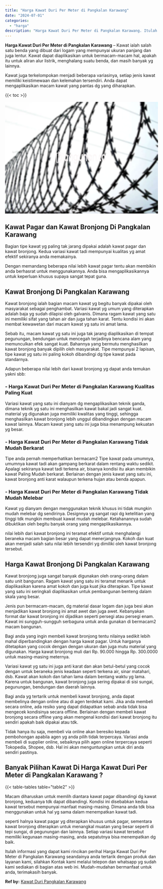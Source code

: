 ```yaml
---
title: "Harga Kawat Duri Per Meter di Pangkalan Karawang"
date: "2024-07-01"
categories: 
  - "harga"
description: "Harga Kawat Duri Per Meter di Pangkalan Karawang. Itulah informasi yang dapat kami rincikan perihal Harga Kawat Duri Per Meter di Pangkalan Karawang seandain..."
---
```


**Harga Kawat Duri Per Meter di Pangkalan Karawang** – Kawat ialah salah satu benda yang dibuat dari logam yang mempunyai ukuran panjang dan juga lentur. Kawat dapat diaplikasikan untuk bermacam-macam hal, apakah itu untuk aliran alur listrik, menghalang suatu benda, dan masih banyak yg lainnya.

Kawat juga terkelompokan menjadi beberapa variasinya, setiap jenis kawat memiliki keistimewaan dan kelemahan tersendiri. Anda dapat mengaplikasikan macam kawat yang pantas dg yang diharapkan.

{{< toc >}}

![Harga Kawat Duri Per Meter di Pangkalan Karawang](/images/jual-kawat-murah44.png)

## Kawat Pagar dan Kawat Bronjong Di Pangkalan Karawang

Bagian tipe kawat yg paling tak jarang dipakai adalah kawat pagar dan kawat bronjong. Kedua variasi kawat tadi mempunyai kualitas yg amat efektif sekiranya anda memakainya.

Dengan memandang beberapa nilai lebih kawat pagar tentu akan membikin anda berhasrat untuk menggunakannya. Anda bisa mengaplikasikannya untuk keperluan khusus supaya sangat tepat guna.

## Kawat Bronjong Di Pangkalan Karawang

Kawat bronjong ialah bagian macam kawat yg begitu banyak dipakai oleh masyarakat sebagai penghambat. Variasi kawat yg umum yang diterapkan adalah baja yg sudah dilapisi oleh galvanis. Dimana ragam kawat yang satu ini memiliki sifat yang tahan air dan juga tahan karat. Tentu kondisi ini akan membat kewawetan dari macam kawat yg satu ini amat lama.

Sebab itu, macam kawat yg satu ini juga tak jarang diaplikasikan di tempat pegunungan, bendungan untuk mencegah terjadinya bencana alam yang memunculkan efek sangat kuat. Bahannya yang bermutu menghasilkan kawat bronjong banyak dipilih oleh masyarakat. Tipe mempunyai 2 lapisan, tipe kawat yg satu ini paling kokoh dibandingi dg tipe kawat pada standarnya.

Adapun beberapa nilai lebih dari kawat bronjong yg dapat anda temukan yakni sbb:

### \- Harga Kawat Duri Per Meter di Pangkalan Karawang Kualitas Paling Kuat

Variasi kawat yang satu ini dianyam dg mengaplikasikan teknik ganda, dimana teknik yg satu ini menghasilkan kawat bakal jadi sangat kuat. material yg digunakan juga memiliki kwalitas yang tinggi, sehingga menghasilkan kawat bronjong lebih unggul dibandingkan dengan macam kawat lainnya. Macam kawat yang satu ini juga bisa menampung kekuatan yg besar.

### \- Harga Kawat Duri Per Meter di Pangkalan Karawang Tidak Mudah Berkarat

Tipe anda pernah memperhatikan bermacam2 Tipe kawat pada umumnya, umumnya kawat tadi akan gampang berkarat dalam rentang waktu sedikit. Apalagi sekiranya kawat tadi terkena air, bisanya kondisi itu akan membikin kawat Paling Mudah berkarat. Berlainan dengan jenis kawat yang satu ini, kawat bronjong anti karat walaupun terkena hujan atau benda apapun.

### \- Harga Kawat Duri Per Meter di Pangkalan Karawang Tidak Mudah Melebar

Kawat yg dianyam dengan menggunakan teknik khusus ini tidak mungkin mudah melebar dg sendirinya. Designnya yg sangat rapi dg ketelitian yang tinggi tdk mungkin membuat kawat mudah melebar. Ketahanannya sudah dibuktikan oleh begitu banyak orang yang mengaplikasikannya.

nilai lebih dari kawat bronjong ini teramat efektif untuk menghalangi beraneka macam bagian besar yang dapat menerjangnya. Kokoh dan kuat akan menjadi salah satu nilai lebih tersendiri yg dimiliki oleh kawat bronjong tersebut.

## Harga Kawat Bronjong Di Pangkalan Karawang

Kawat bronjong juga sangat banyak digunakan oleh orang-orang dalam satu unit bangunan. Ragam kawat yang satu ini teramat menarik untuk diaplikasikan karena amat kokoh dan juga kuat jika diterapkan. Tipe kawat yang satu ini seringkali diaplikasikan untuk pembangunan benteng dalam skala yang besar.

Jenis pun bermacam-macam, dg material dasar logam dan juga besi akan menjadikan kawat bronjong ini amat awet dan juga awet. Kebanyakan format dar kawat bronjong ini dijadikan seperti persegi atau persegi enam. Kawat ini sungguh-sungguh serbaguna untuk anda gunakan di bermacam2 macam bangunan.

Bagi anda yang ingin membeli kawat bronjong tentu nilainya sedikit lebih mahal diperbandingkan dengan harga kawat pagar. Untuk harganya ditetapkan yang cocok dengan dengan ukuran dan juga mutu material yang digunakan. Harga kawat bronjong muli dari Rp. 90.000 hingga Rp. 300.0000 untuk masing-masing meternya.

Variasi kawat yg satu ini juga anti karat dan akan betul-betul yang cocok dengan untuk beraneka jenis keadaan seperti terkena air, sinar matahari, dsb. Kawat akan kokoh dan tahan lama dalam bentang waktu yg lama. Karena untuk bangunan, kawat bronjong juga sering dipakai di sisi sungai, pegunungan, bendungan dan daerah lainnya.

Bagi anda yg tertarik untuk membeli kawat bronjong, anda dapat membelinya dengan online atau di agen terdekat kami. Jika anda membeli secara online, ada resiko yang dapat didapatkan sebab anda tidak bisa mengecek kondisinya secara offline. Berlainan dengan membeli kawat bronjong secara offline yang akan mengenal kondisi dari kawat bronjong itu sendiri apakah baik dipakai atau tdk.

Tidak hanya itu saja, membeli via online akan beresiko kepada pembohongan apabila agen yg anda pilih tidak terpercaya. Variasi anda membeli di supplier online, sebaiknya pilih agen online terpercaya seperti Tokopedia, Shopee, dsb. Hal ini akan menguntungkan untuk diri anda sendiri pastinya.

## Banyak Pilihan Kawat Di Harga Kawat Duri Per Meter di Pangkalan Karawang ?

{{< table-tables table="table2" >}}

Macam diharuskan untuk memlih diantara kawat pagar dibandingi dg kawat bronjong, keduanya tdk dapat dibandingi. Kondisi ini disebabkan kedua kawat tersebut mempunyai manfaat masing-masing. Dimana anda tdk bisa menggunakan untuk hal yg sama dalam menempatkan kawat tadi.

seperti halnya kawat pagar yg diterapkan khusus untuk pagar, sementara kawat bronjong diterapkan untuk menangkal muatan yang besar seperti di tepi sungai, di pegunungan dan lainnya. Setiap variasi kawat tersebut memiliki kegunaan masing-masing, anda sepatutnya bisa menempatkan dg baik.

Itulah informasi yang dapat kami rincikan perihal Harga Kawat Duri Per Meter di Pangkalan Karawang seandainya anda tertarik dengan produk dan layanan kami, silahkan Kontak kami melalui telepon dan whatsapp yg sudah kami sediakan di bagian atas web ini. Mudah-mudahan bermanfaat untuk anda, terimakasih banyak.

**Ref by:** [Kawat Duri Pangkalan Karawang](https://id.wikipedia.org/wiki/Kawat)
